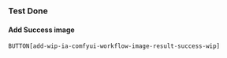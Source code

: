 ### Test Done

#### Add Success image

`BUTTON[add-wip-ia-comfyui-workflow-image-result-success-wip]`


